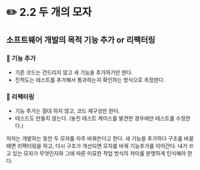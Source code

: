 # ✏️ 2.2 두 개의 모자

## 소프트웨어 개발의 목적 기능 추가 or 리팩터링

### 🚀 기능 추가

* 기존 코드는 건드리지 않고 새 기능을 추가하기만 한다.
* 진척도는 테스트를 추가해서 통과하는지 확인하는 방식으로 측정한다.

### 🚀 리팩터링

* 기능 추가는 절대 하지 않고, 코드 재구성만 한다.
* 테스드도 만들지 않는다.  (놓친 테스트 케이스를 발견한 경우에만 테스트를 수정한다.)



저자는 개발하는 동안 두 모자를 자주 바꿔쓴다고 한다. 새 기능을 추가하다 구조를 바꿀 때면 리팩터링을 하고, 다시 구조가 개선되면 모자를 바꿔 기능추가를 이어간다. 내가 쓰고 있는 모자가 무엇인지와 그에 따른 미묘한 작업 방식의 차이를 분명하게 인식해야 한다.
